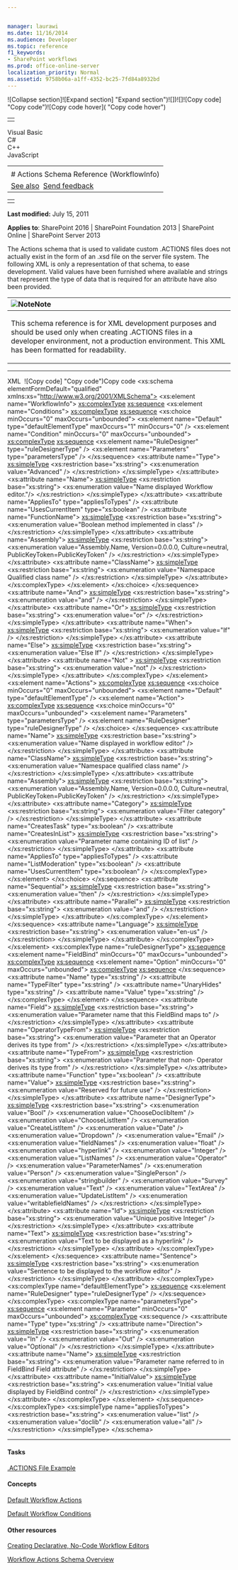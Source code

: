 ```yaml
---


manager: laurawi
ms.date: 11/16/2014
ms.audience: Developer
ms.topic: reference
f1_keywords:
- SharePoint workflows
ms.prod: office-online-server
localization_priority: Normal
ms.assetid: 9758b06a-a1ff-4352-bc25-7fd84a8932bd
---
```


![Collapse
section]![Expand
section] "Expand section")![]()![])![]![]()![Copy
code] "Copy code")![Copy code
hover]( "Copy code hover")
<table>
<tbody>
<tr class="odd">
<td align="left"></td>
</tr>
</tbody>
</table>

Visual Basic  
C\#  
C++  
JavaScript  

<table>
<tbody>
<tr class="odd">
<td align="left"><span id="runningHeaderText"></span></td>
</tr>
<tr class="even">
<td align="left"># Actions Schema Reference (WorkflowInfo)</td>
</tr>
<tr class="odd">
<td align="left"><a href="#seeAlsoToggle">See also</a>  <span id="headfeedbackarea" class="feedbackhead"><a href="javascript:SubmitFeedback(&#39;docthis@Microsoft.com&#39;,&#39;&#39;,&#39;&#39;,&#39;&#39;,&#39;1.0.18082.1225&#39;,&#39;%0\dThank%20you%20for%20your%20feedback.%20The%20developer%20writing%20teams%20use%20your%20feedback%20to%20improve%20documentation.%20While%20we%20are%20reviewing%20your%20feedback,%20we%20may%20send%20you%20e-mail%20to%20ask%20for%20clarification%20or%20feedback%20on%20a%20solution.%20We%20do%20not%20use%20your%20e-mail%20address%20for%20any%20other%20purpose%20and%20we%20delete%20it%20after%20we%20finish%20our%20review.%0\AFor%20further%20information%20about%20the%20privacy%20policies%20of%20Microsoft,%20please%20see%20http://privacy.microsoft.com/en-us/default.aspx.%0\A%0\d&#39;,&#39;Customer%20feedback&#39;);">Send feedback</a></span></td>
</tr>
</tbody>
</table>

<table>
<colgroup>
<col width="100%" />
</colgroup>
<tbody>
<tr class="odd">
<td align="left"></td>
</tr>
</tbody>
</table>

**Last modified:** July 15, 2011

**Applies to**: SharePoint 2016 | SharePoint Foundation 2013 |
SharePoint Online | SharePoint Server 2013

The Actions schema that is used to validate custom .ACTIONS files does
not actually exist in the form of an .xsd file on the server file
system. The following XML is only a representation of that schema, to
ease development. Valid values have been furnished where available and
strings that represent the type of data that is required for an
attribute have also been provided.

<table>
<colgroup>
<col width="100%" />
</colgroup>
<thead>
<tr class="header">
<th align="left"><img src="" title="Note" alt="Note" /><strong>Note</strong></th>
</tr>
</thead>
<tbody>
<tr class="odd">
<td align="left"><p>This schema reference is for XML development purposes and should be used only when creating .ACTIONS files in a developer environment, not a production environment. This XML has been formatted for readability.</p></td>
</tr>
</tbody>
</table>


-----------------------------------------------------------------------------------------------------------------------------------------------------------------------------------------------------------

<span codelanguage="xmlLang"></span>
XML 
<span class="copyCode" onclick="CopyCode(this)"
onkeypress="CopyCode_CheckKey(this, event)"
onmouseover="ChangeCopyCodeIcon(this)"
onmouseout="ChangeCopyCodeIcon(this)" tabindex="0">![Copy
code] "Copy code")Copy code</span>
    <?xml version="1.0" encoding="utf-8"?>
    <xs:schema elementFormDefault="qualified"  
               xmlns:xs="http://www.w3.org/2001/XMLSchema">
      <xs:element name="WorkflowInfo">
        <xs:complexType>
          <xs:sequence>
            <xs:element name="Conditions">
              <xs:complexType>
                <xs:sequence>
                  <xs:choice minOccurs="0" 
                             maxOccurs="unbounded">
                    <xs:element name="Default" 
                                type="defaultElementType"
                                maxOccurs="1" 
                                minOccurs="0" />
                    <xs:element name="Condition" 
                                minOccurs="0" 
                                maxOccurs="unbounded">
                      <xs:complexType>
                        <xs:sequence>
                          <xs:element name="RuleDesigner" 
                                      type="ruleDesignerType" />
                          <xs:element name="Parameters" 
                                      type="parametersType" />
                        </xs:sequence>
                        <xs:attribute name="Type">
                          <xs:simpleType>
                            <xs:restriction base="xs:string">
                              <xs:enumeration value="Advanced" />
                            </xs:restriction>
                          </xs:simpleType>
                        </xs:attribute>
                        <xs:attribute name="Name">
                          <xs:simpleType>
                            <xs:restriction base="xs:string">
                              <xs:enumeration value="Name 
                                     displayed Workflow editor."/>
                            </xs:restriction>
                          </xs:simpleType>
                        </xs:attribute>
                        <xs:attribute name="AppliesTo" 
                                      type="appliesToTypes" />
                        <xs:attribute name="UsesCurrentItem" 
                                      type="xs:boolean" />
                        <xs:attribute name="FunctionName">
                          <xs:simpleType>
                            <xs:restriction base="xs:string">
                              <xs:enumeration value="Boolean
                                                     method 
                                                     implemented
                                                     in class" />
                            </xs:restriction>
                          </xs:simpleType>
                        </xs:attribute>
                        <xs:attribute name="Assembly">
                          <xs:simpleType>
                            <xs:restriction base="xs:string">
                              <xs:enumeration 
                                       value="Assembly.Name, 
                                       Version=0.0.0.0, 
                                       Culture=neutral, 
                                       PublicKeyToken=PublicKeyToken" />
                            </xs:restriction>
                          </xs:simpleType>
                        </xs:attribute>
                        <xs:attribute name="ClassName">
                          <xs:simpleType>
                            <xs:restriction base="xs:string">
                              <xs:enumeration value="Namespace
                                                     Qualified
                                                     class name"
                                                             />
                            </xs:restriction>
                          </xs:simpleType>
                        </xs:attribute>
                      </xs:complexType>
                    </xs:element>
                  </xs:choice>
                </xs:sequence>
                <xs:attribute name="And">
                  <xs:simpleType>
                    <xs:restriction base="xs:string">
                      <xs:enumeration value="and" />
                    </xs:restriction>
                  </xs:simpleType>
                </xs:attribute>
                <xs:attribute name="Or">
                  <xs:simpleType>
                    <xs:restriction base="xs:string">
                      <xs:enumeration value="or" />
                    </xs:restriction>
                  </xs:simpleType>
                </xs:attribute>
                <xs:attribute name="When">
                  <xs:simpleType>
                    <xs:restriction base="xs:string">
                      <xs:enumeration value="If" />
                    </xs:restriction>
                  </xs:simpleType>
                </xs:attribute>
                <xs:attribute name="Else">
                  <xs:simpleType>
                    <xs:restriction base="xs:string">
                      <xs:enumeration value="Else If" />
                    </xs:restriction>
                  </xs:simpleType>
                </xs:attribute>
                <xs:attribute name="Not" >
                  <xs:simpleType>
                    <xs:restriction base="xs:string">
                      <xs:enumeration value="not" />
                    </xs:restriction>
                  </xs:simpleType>
                </xs:attribute>
              </xs:complexType>
            </xs:element>
            <xs:element name="Actions">
              <xs:complexType>
                <xs:sequence>
                  <xs:choice minOccurs="0" 
                             maxOccurs="unbounded">
                    <xs:element name="Default" 
                                type="defaultElementType" />
                    <xs:element name="Action">
                      <xs:complexType>
                        <xs:sequence>
                          <xs:choice minOccurs="0" 
                                     maxOccurs="unbounded">
                            <xs:element name="Parameters" 
                                        type="parametersType" />
                            <xs:element name="RuleDesigner"
                                        type="ruleDesignerType" />
                          </xs:choice>
                        </xs:sequence>
                        <xs:attribute name="Name">
                          <xs:simpleType>
                            <xs:restriction base="xs:string">
                              <xs:enumeration value="Name displayed
                                               in workflow editor" />
                            </xs:restriction>
                          </xs:simpleType>
                        </xs:attribute>
                        <xs:attribute name="ClassName">
                          <xs:simpleType>
                            <xs:restriction base="xs:string">
                              <xs:enumeration value="Namespace qualified 
                                                     class name" />
                            </xs:restriction>
                          </xs:simpleType>
                        </xs:attribute>
                        <xs:attribute name="Assembly">
                          <xs:simpleType>
                            <xs:restriction base="xs:string">
                              <xs:enumeration 
                                     value="Assembly.Name, 
                                     Version=0.0.0.0, 
                                     Culture=neutral, 
                                     PublicKeyToken=PublicKeyToken" />
                            </xs:restriction>
                          </xs:simpleType>
                        </xs:attribute>
                        <xs:attribute name="Category">
                          <xs:simpleType>
                            <xs:restriction base="xs:string">
                              <xs:enumeration value="Filter 
                                                     category" />
                            </xs:restriction>
                          </xs:simpleType>
                        </xs:attribute>
                        <xs:attribute name="CreatesTask" 
                                      type="xs:boolean" />
                        <xs:attribute name="CreatesInList">
                          <xs:simpleType>
                            <xs:restriction base="xs:string">
                              <xs:enumeration value="Parameter name
                                                     containing ID
                                                     of list" />
                            </xs:restriction>
                          </xs:simpleType>
                        </xs:attribute>
                        <xs:attribute name="AppliesTo" 
                                      type="appliesToTypes" />
                        <xs:attribute name="ListModeration" 
                                      type="xs:boolean" />
                        <xs:attribute name="UsesCurrentItem" 
                                      type="xs:boolean" />
                      </xs:complexType>
                    </xs:element>
                  </xs:choice>
                </xs:sequence>
                <xs:attribute name="Sequential">
                  <xs:simpleType>
                    <xs:restriction base="xs:string">
                      <xs:enumeration value="then" />
                    </xs:restriction>
                  </xs:simpleType>
                </xs:attribute>
                <xs:attribute name="Parallel">
                  <xs:simpleType>
                    <xs:restriction base="xs:string">
                      <xs:enumeration value="and" />
                    </xs:restriction>
                  </xs:simpleType>
                </xs:attribute>
              </xs:complexType>
            </xs:element>
          </xs:sequence>
          <xs:attribute name="Language">
            <xs:simpleType>
              <xs:restriction base="xs:string">
                <xs:enumeration value="en-us" />
              </xs:restriction>
             </xs:simpleType>
          </xs:attribute>
        </xs:complexType>
      </xs:element>
      <xs:complexType name="ruleDesignerType">
       <xs:sequence>
         <xs:element name="FieldBind" minOccurs="0" maxOccurs="unbounded">
           <xs:complexType>
             <xs:sequence>
               <xs:element name="Option" 
                           minOccurs="0" 
                           maxOccurs="unbounded">
                 <xs:complexType>
                   <xs:sequence>
                   </xs:sequence>
                   <xs:attribute name="Name" type="xs:string" />
                   <xs:attribute name="TypeFilter" 
                                 type="xs:string" />
                   <xs:attribute name="UnaryHides" 
                                 type="xs:string" />
                   <xs:attribute name="Value" type="xs:string" />
                 </xs:complexType>
               </xs:element>
             </xs:sequence>
             <xs:attribute name="Field">
               <xs:simpleType>
                 <xs:restriction base="xs:string">
                   <xs:enumeration value="Parameter name that this 
                                          FieldBind maps to" />
                 </xs:restriction>
               </xs:simpleType>
             </xs:attribute>
             <xs:attribute name="OperatorTypeFrom">
               <xs:simpleType>
                 <xs:restriction base="xs:string">
                   <xs:enumeration value="Parameter that an Operator 
                                          derives its type from" />
                 </xs:restriction>
               </xs:simpleType>
             </xs:attribute>
             <xs:attribute name="TypeFrom">
               <xs:simpleType>
                 <xs:restriction base="xs:string">
                   <xs:enumeration value="Parameter that non-
                                          Operator derives its type 
                                          from" />
                 </xs:restriction>
               </xs:simpleType>
              </xs:attribute>
              <xs:attribute name="Function" type="xs:boolean" />
                <xs:attribute name="Value">
                  <xs:simpleType>
                    <xs:restriction base="xs:string">
                      <xs:enumeration value="Reserved for future use" />
                    </xs:restriction>
                  </xs:simpleType>
                </xs:attribute>
                <xs:attribute name="DesignerType">
                  <xs:simpleType>
                    <xs:restriction base="xs:string">
                      <xs:enumeration value="Bool" />
                      <xs:enumeration value="ChooseDoclibItem" />
                      <xs:enumeration value="ChooseListItem" />
                      <xs:enumeration value="CreateListItem" />
                      <xs:enumeration value="Date" />
                      <xs:enumeration value="Dropdown" />
                      <xs:enumeration value="Email" />
                      <xs:enumeration value="fieldNames" />
                      <xs:enumeration value="float" />
                      <xs:enumeration value="hyperlink" />
                      <xs:enumeration value="Integer" />
                      <xs:enumeration value="ListNames" />
                      <xs:enumeration value="Operator" />
                      <xs:enumeration value="ParameterNames" />
                      <xs:enumeration value="Person" />
                      <xs:enumeration value="SinglePerson" />
                      <xs:enumeration value="stringbuilder" />
                      <xs:enumeration value="Survey" />
                      <xs:enumeration value="Text" />
                      <xs:enumeration value="TextArea" />
                      <xs:enumeration value="UpdateListItem" />
                      <xs:enumeration value="writablefieldNames" />
                    </xs:restriction>
                  </xs:simpleType>
                </xs:attribute>
                <xs:attribute name="Id">
                  <xs:simpleType>
                    <xs:restriction base="xs:string">
                      <xs:enumeration value="Unique positive Integer" />
                    </xs:restriction>
                  </xs:simpleType>
                </xs:attribute>
                <xs:attribute name="Text">
                  <xs:simpleType>
                    <xs:restriction base="xs:string">
                      <xs:enumeration value="Text to be displayed 
                                             as a hyperlink" />
                    </xs:restriction>
                  </xs:simpleType>
                </xs:attribute>
              </xs:complexType>
            </xs:element>
          </xs:sequence>
          <xs:attribute name="Sentence">
            <xs:simpleType>
              <xs:restriction base="xs:string">
                <xs:enumeration value="Sentence to be displayed to the 
                                       workflow editor" />
              </xs:restriction>
            </xs:simpleType>
          </xs:attribute>
        </xs:complexType>
        <xs:complexType name="defaultElementType">
          <xs:sequence>
            <xs:element name="RuleDesigner" type="ruleDesignerType" />
          </xs:sequence>
        </xs:complexType>
        <xs:complexType name="parametersType">
          <xs:sequence>
            <xs:element name="Parameter" 
                        minOccurs="0" 
                        maxOccurs="unbounded">
        <xs:complexType>
        <xs:sequence />
          <xs:attribute name="Type" type="xs:string" />
          <xs:attribute name="Direction">
            <xs:simpleType>
              <xs:restriction base="xs:string">
                <xs:enumeration value="In" />
                <xs:enumeration value="Out" />
                <xs:enumeration value="Optional" />
              </xs:restriction>
            </xs:simpleType>
          </xs:attribute>
        <xs:attribute name="Name">
        <xs:simpleType>
          <xs:restriction base="xs:string">
            <xs:enumeration value="Parameter name referred to in 
                                   FieldBind Field attribute" />
          </xs:restriction>
        </xs:simpleType>
      </xs:attribute>
      <xs:attribute name="InitialValue">
        <xs:simpleType>
          <xs:restriction base="xs:string">
            <xs:enumeration value="Initial value displayed 
                                   by FieldBind control" />
                </xs:restriction>
              </xs:simpleType>
            </xs:attribute>
          </xs:complexType>
        </xs:element>
      </xs:sequence>
    </xs:complexType>
      <xs:simpleType name="appliesToTypes">
        <xs:restriction base="xs:string">
          <xs:enumeration value="list" />
          <xs:enumeration value="doclib" />
          <xs:enumeration value="all" />
        </xs:restriction>
      </xs:simpleType>
    </xs:schema>


-------------------------------------------------------------------------------------------------------------------------------------------------------------------------------------------

#### Tasks

[.ACTIONS File Example](actions-file-example-workflowinfo.md)

#### Concepts

[Default Workflow Actions](default-workflow-actions-workflowinfo.md)

[Default Workflow Conditions](default-workflow-conditions-workflowinfo.md)

#### Other resources

[Creating Declarative, No-Code Workflow
Editors](http://msdn.microsoft.com/library/60dfda8d-e724-4d7d-9578-aa239c362dcf(Office.15).aspx)

[Workflow Actions Schema
Overview](http://msdn.microsoft.com/library/25da07cb-b228-43f2-9cdf-c8c71c3eabbb(Office.15).aspx)








